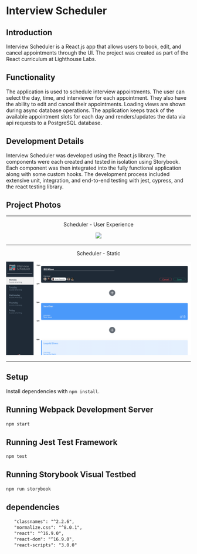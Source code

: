 # Interview Scheduler

## Introduction

Interview Scheduler is a React.js app that allows users to book, edit, and cancel appointments through the UI. The project was created as part of the React curriculum at Lighthouse Labs.

## Functionality

The application is used to schedule interview appointments. The user can select the day, time, and interviewer for each appointment. They also have the ability to edit and cancel their appointments. Loading views are shown during async database operations. The application keeps track of the available appointment slots for each day and renders/updates the data via api requests to a PostgreSQL database.

## Development Details

Interview Scheduler was developed using the React.js library. The components were each created and tested in isolation using Storybook. Each component was then integrated into the fully functional application along with some custom hooks. The development process included extensive unit, integration, and end-to-end testing with jest, cypress, and the react testing library.

## Project Photos

---

<p align='center'>Scheduler - User Experience</p>
<p align="center">
<img src="https://github.com/skendanavian/Scheduler-App/blob/master/docs/project-photos/Scheduler_Gif.gif?raw=true" height="400">
</p>

---

<p align='center'>Scheduler - Static</p>
<p align="center">
<img src="https://github.com/skendanavian/Scheduler-App/blob/master/docs/project-photos/Screen%20Shot%202020-11-04%20at%203.37.29%20PM.png?raw=true" >

</p>

---

## Setup

Install dependencies with `npm install`.

## Running Webpack Development Server

```sh
npm start
```

## Running Jest Test Framework

```sh
npm test
```

## Running Storybook Visual Testbed

```sh
npm run storybook
```

## dependencies

```"axios": "^0.21.0",
   "classnames": "^2.2.6",
   "normalize.css": "^8.0.1",
   "react": "^16.9.0",
   "react-dom": "^16.9.0",
   "react-scripts": "3.0.0"
```
